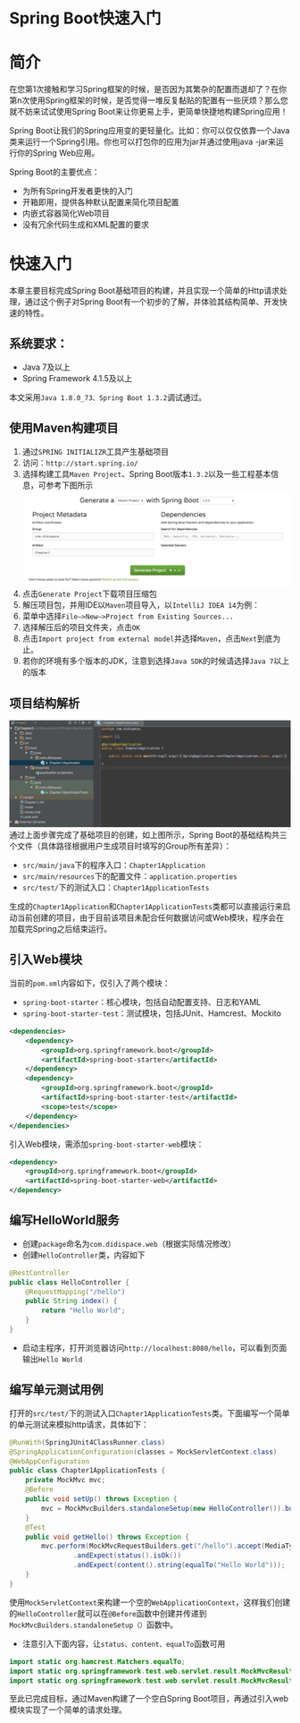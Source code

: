 # Spring Boot快速入门
# 简介

在您第1次接触和学习Spring框架的时候，是否因为其繁杂的配置而退却了？在你第n次使用Spring框架的时候，是否觉得一堆反复黏贴的配置有一些厌烦？那么您就不妨来试试使用Spring Boot来让你更易上手，更简单快捷地构建Spring应用！

Spring Boot让我们的Spring应用变的更轻量化。比如：你可以仅仅依靠一个Java类来运行一个Spring引用。你也可以打包你的应用为jar并通过使用java -jar来运行你的Spring Web应用。

Spring Boot的主要优点：

* 为所有Spring开发者更快的入门
* 开箱即用，提供各种默认配置来简化项目配置
* 内嵌式容器简化Web项目
* 没有冗余代码生成和XML配置的要求

# 快速入门
本章主要目标完成Spring Boot基础项目的构建，并且实现一个简单的Http请求处理，通过这个例子对Spring Boot有一个初步的了解，并体验其结构简单、开发快速的特性。
## 系统要求：
* Java 7及以上
* Spring Framework 4.1.5及以上

本文采用```Java 1.8.0_73、Spring Boot 1.3.2```调试通过。
## 使用Maven构建项目

1. 通过```SPRING INITIALIZR```工具产生基础项目
  1. 访问：```http://start.spring.io/```
  2. 选择构建工具```Maven Project```、Spring Boot版本```1.3.2```以及一些工程基本信息，可参考下图所示
  ![Image of SPRING INITIALIZR](./images/chapter1-1.png)
  3. 点击```Generate Project```下载项目压缩包
2. 解压项目包，并用IDE以```Maven```项目导入，以```IntelliJ IDEA 14```为例：
  1. 菜单中选择```File–>New–>Project from Existing Sources...```
  2. 选择解压后的项目文件夹，点击```OK```
  3. 点击```Import project from external model```并选择```Maven```，点击```Next```到底为止。
  4. 若你的环境有多个版本的JDK，注意到选择```Java SDK```的时候请选择```Java 7```以上的版本

## 项目结构解析
![test](/images/chapter1-2.png)
通过上面步骤完成了基础项目的创建，如上图所示，Spring Boot的基础结构共三个文件（具体路径根据用户生成项目时填写的Group所有差异）：
* ```src/main/java```下的程序入口：```Chapter1Application```
* ```src/main/resources```下的配置文件：```application.properties```
* ```src/test/```下的测试入口：```Chapter1ApplicationTests```

生成的```Chapter1Application```和```Chapter1ApplicationTests```类都可以直接运行来启动当前创建的项目，由于目前该项目未配合任何数据访问或Web模块，程序会在加载完Spring之后结束运行。

## 引入Web模块
当前的```pom.xml```内容如下，仅引入了两个模块：
* ```spring-boot-starter```：核心模块，包括自动配置支持、日志和YAML
* ```spring-boot-starter-test```：测试模块，包括JUnit、Hamcrest、Mockito

```xml
<dependencies>
    <dependency>
        <groupId>org.springframework.boot</groupId>
		<artifactId>spring-boot-starter</artifactId>
	</dependency>
	<dependency>
		<groupId>org.springframework.boot</groupId>
		<artifactId>spring-boot-starter-test</artifactId>
		<scope>test</scope>
	</dependency>
</dependencies>
```

引入Web模块，需添加```spring-boot-starter-web```模块：

```xml
<dependency>
	<groupId>org.springframework.boot</groupId>
	<artifactId>spring-boot-starter-web</artifactId>
</dependency>
```

## 编写HelloWorld服务

* 创建```package```命名为```com.didispace.web```（根据实际情况修改）
* 创建```HelloController```类，内容如下
```java
@RestController
public class HelloController {
    @RequestMapping("/hello")
    public String index() {
        return "Hello World";
    }
}
```
* 启动主程序，打开浏览器访问```http://localhost:8080/hello```，可以看到页面输出```Hello World```

## 编写单元测试用例

打开的```src/test/```下的测试入口```Chapter1ApplicationTests```类。下面编写一个简单的单元测试来模拟http请求，具体如下：

```java
@RunWith(SpringJUnit4ClassRunner.class)
@SpringApplicationConfiguration(classes = MockServletContext.class)
@WebAppConfiguration
public class Chapter1ApplicationTests {
	private MockMvc mvc;
	@Before
	public void setUp() throws Exception {
		mvc = MockMvcBuilders.standaloneSetup(new HelloController()).build();
	}
	@Test
	public void getHello() throws Exception {
		mvc.perform(MockMvcRequestBuilders.get("/hello").accept(MediaType.APPLICATION_JSON))
				.andExpect(status().isOk())
				.andExpect(content().string(equalTo("Hello World")));
	}
}
```

使用```MockServletContext```来构建一个空的```WebApplicationContext```，这样我们创建的```HelloController```就可以在```@Before```函数中创建并传递到```MockMvcBuilders.standaloneSetup（）```函数中。

* 注意引入下面内容，让```status、content、equalTo```函数可用

```java
import static org.hamcrest.Matchers.equalTo;
import static org.springframework.test.web.servlet.result.MockMvcResultMatchers.content;
import static org.springframework.test.web.servlet.result.MockMvcResultMatchers.status;

```

至此已完成目标，通过Maven构建了一个空白Spring Boot项目，再通过引入web模块实现了一个简单的请求处理。
